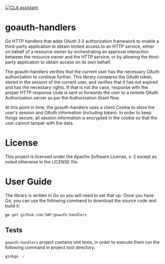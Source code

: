 [![CLA assistant](https://cla-assistant.io/readme/badge/SAP/goauth-handlers)](https://cla-assistant.io/SAP/goauth-handlers)

# goauth-handlers

Go HTTP handlers that adds OAuth 2.0 authorization framework to enable a third-party
application to obtain limited access to an HTTP service, either on behalf of a resource
owner by orchestrating an approval interaction between the resource owner and the HTTP
service, or by allowing the third-party application to obtain access on its own behalf.

The goauth-handlers verifies that the current user has the necessary OAuth authorization to continue further.
This library compares the OAuth token, stored in the session of the current user, and verifies that it has not
expired and has the necessary rights. If that is not the case, response with the proper HTTP response code is
sent or forwards the user to a remote OAuth Authorization server as per the Authorization Grant flow.

At this point in time, the goauth-handlers uses a client Cookie to store the user's session and OAuth information
(including token). In order to keep things secure, all session information is encrypted in the cookie so
that the user cannot tamper with the data.

# License
This project is licensed under the Apache Software License, v. 2 except as noted otherwise in the LICENSE file.

# User Guide

The library is written in Go so you will need to set that up. Once you have Go, you can use the following command to download the source code and build it.

```go
go get github.com/SAP/goauth-handlers
```

## Tests

`goauth-handlers` project contains unit tests, in order to execute them run the following command in project root directory.

```bash
ginkgo -r
```
